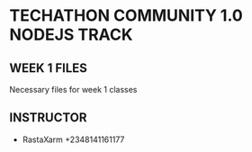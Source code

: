 # TECHATHON COMMUNITY 1.0 NODEJS TRACK

## WEEK 1 FILES

Necessary files for week 1 classes

## INSTRUCTOR

- RastaXarm +2348141161177
